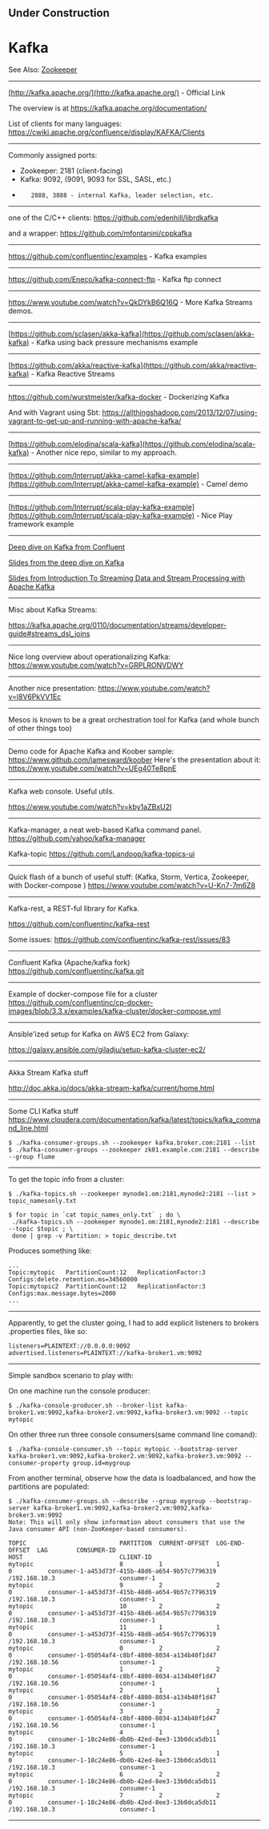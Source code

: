 
## Under Construction

# Kafka
See Also:
 [Zookeeper](Zookeeper.md)

---

[http://kafka.apache.org/](http://kafka.apache.org/) - Official Link

The overview is at https://kafka.apache.org/documentation/

List of clients for many languages:
https://cwiki.apache.org/confluence/display/KAFKA/Clients

---

Commonly assigned ports:

- Zookeeper: 2181 (client-facing)
- Kafka: 9092, (9091, 9093 for SSL, SASL, etc.)
-        2888, 3888 - internal Kafka, leader selection, etc.

---

one of the C/C++ clients:
https://github.com/edenhill/librdkafka

and a wrapper:
https://github.com/mfontanini/cppkafka

---

https://github.com/confluentinc/examples - Kafka examples

---

https://github.com/Eneco/kafka-connect-ftp - Kafka ftp connect

---

https://www.youtube.com/watch?v=QkDYkB6Q16Q - More Kafka Streams demos.

---

[https://github.com/sclasen/akka-kafka](https://github.com/sclasen/akka-kafka) - Kafka using back pressure mechanisms example

---

[https://github.com/akka/reactive-kafka](https://github.com/akka/reactive-kafka) - Kafka Reactive Streams

---

https://github.com/wurstmeister/kafka-docker - Dockerizing Kafka

And with Vagrant using Sbt:
https://allthingshadoop.com/2013/12/07/using-vagrant-to-get-up-and-running-with-apache-kafka/


---

[https://github.com/elodina/scala-kafka](https://github.com/elodina/scala-kafka) - Another nice repo, similar to my approach.

---

[https://github.com/Interrupt/akka-camel-kafka-example](https://github.com/Interrupt/akka-camel-kafka-example) - Camel demo

---

[https://github.com/Interrupt/scala-play-kafka-example](https://github.com/Interrupt/scala-play-kafka-example) - Nice Play framework example


---

[Deep dive on Kafka from Confluent](https://vimeo.com/185844593/77f7d239a3)

[Slides from the deep dive on Kafka](http://www.slideshare.net/ConfluentInc/deep-dive-into-apache-kafka-66821186)

[Slides from Introduction To Streaming Data and Stream Processing with Apache Kafka](https://www.slideshare.net/ConfluentInc/introduction-to-streaming-data-and-stream-processing-with-apache-kafka)

---

Misc about Kafka Streams:

https://kafka.apache.org/0110/documentation/streams/developer-guide#streams_dsl_joins

---

Nice long overview about operationalizing Kafka:
https://www.youtube.com/watch?v=GRPLRONVDWY

---

Another nice presentation:
https://www.youtube.com/watch?v=l8V6PkVV1Ec

---

Mesos is known to be a great orchestration tool for Kafka (and whole bunch of other things too)


---

Demo code for Apache Kafka and Koober sample:
https://www.github.com/jamesward/koober
Here's the presentation about it:
https://www.youtube.com/watch?v=UEg40Te8pnE


---

Kafka web console. Useful utils.

https://www.youtube.com/watch?v=kby1aZBxU2I

---

Kafka-manager, a neat web-based Kafka command panel.
https://github.com/yahoo/kafka-manager

Kafka-topic
https://github.com/Landoop/kafka-topics-ui

---

Quick flash of a bunch of useful stuff:
(Kafka, Storm, Vertica, Zookeeper, with Docker-compose )
https://www.youtube.com/watch?v=U-Kn7-7m6Z8

---

Kafka-rest, a REST-ful library for Kafka.

https://github.com/confluentinc/kafka-rest

Some issues:
https://github.com/confluentinc/kafka-rest/issues/83

---

Confluent Kafka (Apache/kafka fork)
https://github.com/confluentinc/kafka.git

---

Example of docker-compose file for a cluster
https://github.com/confluentinc/cp-docker-images/blob/3.3.x/examples/kafka-cluster/docker-compose.yml

---

Ansible'ized setup for Kafka on AWS EC2 from Galaxy:

https://galaxy.ansible.com/giladju/setup-kafka-cluster-ec2/

---

Akka Stream Kafka stuff

http://doc.akka.io/docs/akka-stream-kafka/current/home.html

---

Some CLI Kafka stuff
https://www.cloudera.com/documentation/kafka/latest/topics/kafka_command_line.html

    $ ./kafka-consumer-groups.sh --zookeeper kafka.broker.com:2181 --list
    $ ./kafka-consumer-groups --zookeeper zk01.example.com:2181 --describe --group flume

---

To get the topic info from a cluster:

    $ ./kafka-topics.sh --zookeeper mynode1.om:2181,mynode2:2181 --list > topic_namesonly.txt 

    $ for topic in `cat topic_names_only.txt` ; do \
     ./kafka-topics.sh --zookeeper mynode1.om:2181,mynode2:2181 --describe --topic $topic ; \
     done | grep -v Partition: > topic_describe.txt 

Produces something like:

    ...
    Topic:mytopic	PartitionCount:12	ReplicationFactor:3	Configs:delete.retention.ms=34560000
    Topic:mytopic2	PartitionCount:12	ReplicationFactor:3	Configs:max.message.bytes=2000    
    ...

---

Apparently, to get the cluster going, I had to add explicit listeners to brokers .properties files, like so: 

    listeners=PLAINTEXT://0.0.0.0:9092
    advertised.listeners=PLAINTEXT://kafka-broker1.vm:9092

---

Simple sandbox scenario to play with:

On one machine run the console producer:

    $ ./kafka-console-producer.sh --broker-list kafka-broker1.vm:9092,kafka-broker2.vm:9092,kafka-broker3.vm:9092 --topic mytopic

On other three run three console consumers(same command line comand):

    $ ./kafka-console-consumer.sh --topic mytopic --bootstrap-server kafka-broker1.vm:9092,kafka-broker2.vm:9092,kafka-broker3.vm:9092 --consumer-property group.id=mygroup

From another terminal, observe how the data is loadbalanced, and how the partitions are populated:

    $ ./kafka-consumer-groups.sh --describe --group mygroup --bootstrap-server kafka-broker1.vm:9092,kafka-broker2.vm:9092,kafka-broker3.vm:9092
    Note: This will only show information about consumers that use the Java consumer API (non-ZooKeeper-based consumers).

    TOPIC                          PARTITION  CURRENT-OFFSET  LOG-END-OFFSET  LAG        CONSUMER-ID                                       HOST                           CLIENT-ID
    mytopic                        8          1               1               0          consumer-1-a453d73f-415b-48d6-a654-9b57c7796319   /192.168.10.3                  consumer-1
    mytopic                        9          2               2               0          consumer-1-a453d73f-415b-48d6-a654-9b57c7796319   /192.168.10.3                  consumer-1
    mytopic                        10         2               2               0          consumer-1-a453d73f-415b-48d6-a654-9b57c7796319   /192.168.10.3                  consumer-1
    mytopic                        11         1               1               0          consumer-1-a453d73f-415b-48d6-a654-9b57c7796319   /192.168.10.3                  consumer-1
    mytopic                        0          2               2               0          consumer-1-05054af4-c8bf-4800-8034-a134b40f1d47   /192.168.10.56                 consumer-1
    mytopic                        1          2               2               0          consumer-1-05054af4-c8bf-4800-8034-a134b40f1d47   /192.168.10.56                 consumer-1
    mytopic                        2          1               1               0          consumer-1-05054af4-c8bf-4800-8034-a134b40f1d47   /192.168.10.56                 consumer-1
    mytopic                        3          2               2               0          consumer-1-05054af4-c8bf-4800-8034-a134b40f1d47   /192.168.10.56                 consumer-1
    mytopic                        4          1               1               0          consumer-1-18c24e86-db0b-42ed-8ee3-13b0dca5db11   /192.168.10.3                  consumer-1
    mytopic                        5          1               1               0          consumer-1-18c24e86-db0b-42ed-8ee3-13b0dca5db11   /192.168.10.3                  consumer-1
    mytopic                        6          2               2               0          consumer-1-18c24e86-db0b-42ed-8ee3-13b0dca5db11   /192.168.10.3                  consumer-1
    mytopic                        7          2               2               0          consumer-1-18c24e86-db0b-42ed-8ee3-13b0dca5db11   /192.168.10.3                  consumer-1

---    
